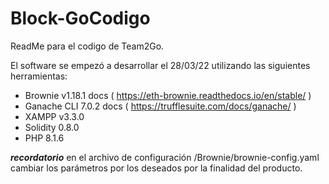 # Block-GoCodigo
ReadMe para el codigo de Team2Go.

El software se empezó a desarrollar el 28/03/22 utilizando las siguientes herramientas:
* Brownie v1.18.1 docs ( https://eth-brownie.readthedocs.io/en/stable/ )
* Ganache CLI 7.0.2 docs ( https://trufflesuite.com/docs/ganache/ )
* XAMPP v3.3.0
* Solidity 0.8.0
* PHP 8.1.6

***recordatorio*** en el archivo de configuración /Brownie/brownie-config.yaml cambiar los parámetros por los deseados por la finalidad del producto.
